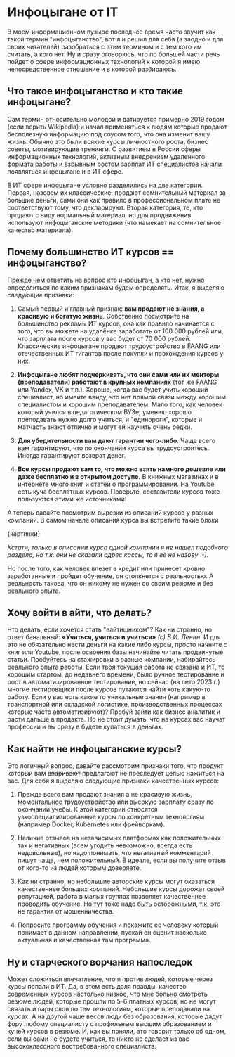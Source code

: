 # Инфоцыгане от IT

В моем информационном пузыре последнее время часто звучит как такой термин "инфоцыганство", вот я и решил для себя (а заодно и для своих читателей) разобраться с этим термином и с тем кого им считать, а кого нет. Ну и сразу оговорюсь, что по большей части речь пойдет о сфере информационных технологий к которой я имею непосредственное отношение и в которой разбираюсь.

## Что такое инфоцыганство и кто такие инфоцыгане?

Сам термин относительно молодой и датируется примерно 2019 годом (если верить Wikipedia) и начал применяться к людям которые продают бесполезную информацию под соусом того, что она изменит вашу жизнь. Обычно это были всякие курсы личностного роста, бизнес советы, мотивирующие тренинги. С развитием в России сферы информационных технологий, активным внедрением удаленного формата работы и взрывным ростом зарплат ИТ специалистов начали появляться инфоцыгане и в ИТ сфере.

В ИТ сфере инфоцыгане условно разделились на две категории. Первая, назовем их классические, продают сомнительный материал за большие деньги, сами они как правило в профессиональном плате не соответствуют тому, что декларируют. Вторая категория, те, кто продают с виду нормальный материал, но для продвижения используют инфоцыганские методики (что намекает на сомнительное качество материала).

## Почему большинство ИТ курсов == инфоцыганство?

Прежде чем ответить на вопрос кто инфоцыган, а кто нет, нужно определиться по каким признакам будем определять. Итак, я выделяю следующие признаки:

1. Самый первый и главный признак: **вам продают не знания, а красивую и богатую жизнь**. Собственно посмотрите на большинство рекламы ИТ курсов, она как правило начинается с того, что вы можете на удалёнке заработать от 100 000 рублей или, что зарплата после курсов у вас будет от 70 000 рублей. Классические инфоцыгане продают трудоустройство в FAANG или отечественных ИТ гигантов после покупки и прохождения курсов у них.

2. **Инфоцыгане любят подчеркивать, что они сами или их менторы (преподаватели) работают в крупных компаниях** (тот же FAANG или Yandex, VK и т.п.). Хорошо, когда вас будет учить хороший специалист, но имейте ввиду, что нет прямой связи между хорошим специалистом и хорошим преподавателем. Мало того, как человек который учился в педагогическом ВУЗе, умению хорошо преподавать нужно долго учиться, и "единороги", которые и матчасть знают отлично и могут ей научить очень редки.

3. **Для убедительности вам дают гарантии чего-либо**. Чаще всего вам гарантируют, что по окончании курса вы трудоустроитесь. Иногда гарантируют возврат денег.

4. **Все курсы продают вам то, что можно взять намного дешевле или даже бесплатно и в открытом доступе.** В книжных магазинах и в интернете много книг и статей о программировании. На Youtube есть куча бесплатных курсов. Поверьте, составители курсов тоже пользуются этими же источниками!

А теперь давайте посмотрим вырезки из описаний курсов у разных компаний. В самом начале описания курса вы встретите такие блоки

{картинки}

*Кстати, только в описании курса одной компании я не нашел подобного раздела, но т.к. они не сказали адрес кассы, то я её не назову :-).*

Но после того, как человек влезет в кредит или принесет кровно заработанные и пройдет обучение, он столкнется с реальностью. А реальность такова, что он никому не нужен со своим резюме и без реального опыта.

## Хочу войти в айти, что делать?

Что делать, если хочется стать "вайтишником"? Как ни странно, но ответ банальный: **«Учиться, учиться и учиться»** *(с) В.И. Ленин*. И для это не обязательно нести деньги на какие либо курсы, просто начните с книг или Youtube, после освоения базы начинайте читать продвинутые статьи. Пробуйтесь на стажировки в разные компании, набирайтесь реального опыта работы. Если твоя текущая работа не связана и ИТ, то хорошим стартом, до недавнего времени, было ручное тестирование и рост в автоматизированное тестирование, но сейчас (на лето 2023 г.) многие тестировщики после курсов путаются найти хоть какую-то работу. Если у вас есть какие то уникальные знания (например в транспортной или складской логистике, производственных процессах которые часто автоматизируют)? Пробуй зайти как бизнес аналитик и расти дальше в продакта. Но не стоит думать, что на курсах вас научат профессии и вы сразу в будете купаться в деньгах.

## Как найти не инфоцыганские курсы?

Это логичный вопрос, давайте рассмотрим признаки того, что продукт который вам ~~впаривают~~ предлагают не преследует целью нажиться на вас. Для себя я выделяю следующие признаки качественных курсов:

1. Прежде всего вам продают знания а не красивую жизнь, моментальное трудоустройство или высокую зарплату сразу по окончании учебы. К этой категории относятся узкоспециализированные курсы по конкретным технологиям (например Docker, Kubernetes или фрейворкам).

2. Наличие отзывов на независимых платформах как положительных так и негативных (всем угодить невозможно, всегда есть недовольные), но надо понимать, что негативный комментарий пишут чаще, чем положительный. В идеале, если вы получите отзыв от кого-то из людей которым доверяете.

3. Как ни странно, но небольшие авторские курсы могут оказаться качественнее больших компаний. Небольшие курсы дорожат своей репутацией, работа в малых группах позволяет качественнее проводить обучение. Но тут тоже надо быть осторожными, т.к. это не гарантия от мошенничества.

4. Попросите программу обучения и покажите ее человеку который понимает в данном направлении, пускай он оценит насколько актуальная и качественная там программа.

## Ну и старческого ворчания напоследок

Может сложиться впечатление, что я против людей, которые через курсы попали в ИТ. Да, в этом есть доля правды, качество современных курсов настолько низкое, что мне больно смотреть резюме людей, которые прошли по 5-6 платных курсов, но не могут связать и пары слов по тем технологиям, которые преподавали на курсах. А на другой чаше весов люди без образования, которые дадут фору любому специалисту с профильным высшим образованием и кучей курсов в резюме. И, как вы поняли, это говорит только об одном, если вы сами не будете учиться, то никто не сделает из вас высококлассного востребованного специалиста.